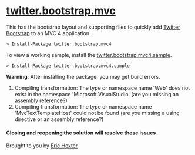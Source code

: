 [twitter.bootstrap.mvc](https://github.com/devlife/twitter.bootstrap.mvc)
===================================================

This has the bootstrap layout and supporting files to quickly add [Twitter Bootstrap](http://twitter.github.com/bootstrap/) to an MVC 4 application. 

	> Install-Package twitter.bootstrap.mvc4

To view a working sample, install the [twitter.bootstrap.mvc4.sample](http://nuget.org/packages/twitter.bootstrap.mvc4.sample).

	> Install-Package twitter.bootstrap.mvc4.sample



**Warning**: After installing the package, you may get build errors.

1. Compiling transformation: The type or namespace name 'Web' does not exist in the namespace 'Microsoft.VisualStudio' (are you missing an assembly reference?) 
2. Compiling transformation: The type or namespace name 'MvcTextTemplateHost' could not be found (are you missing a using directive or an assembly reference?) 

#### Closing and reopening the solution will resolve these issues


Brought to you by [Eric Hexter](http://lostechies.com/erichexter/)